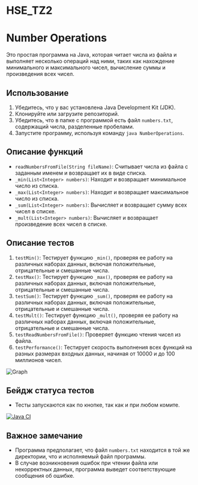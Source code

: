 # HSE_TZ2

# Number Operations

Это простая программа на Java, которая читает числа из файла и выполняет несколько операций над ними, таких как нахождение минимального и максимального чисел, вычисление суммы и произведения всех чисел.

## Использование

1. Убедитесь, что у вас установлена Java Development Kit (JDK).
2. Клонируйте или загрузите репозиторий.
3. Убедитесь, что в папке с программой есть файл `numbers.txt`, содержащий числа, разделенные пробелами.
4. Запустите программу, используя команду `java NumberOperations`.

## Описание функций

- `readNumbersFromFile(String fileName)`: Считывает числа из файла с заданным именем и возвращает их в виде списка.
- `_min(List<Integer> numbers)`: Находит и возвращает минимальное число из списка.
- `_max(List<Integer> numbers)`: Находит и возвращает максимальное число из списка.
- `_sum(List<Integer> numbers)`: Вычисляет и возвращает сумму всех чисел в списке.
- `_mult(List<Integer> numbers)`: Вычисляет и возвращает произведение всех чисел в списке.

## Описание тестов

1. `testMin()`: Тестирует функцию `_min()`, проверяя ее работу на различных наборах данных, включая положительные, отрицательные и смешанные числа.
2. `testMax()`: Тестирует функцию `_max()`, проверяя ее работу на различных наборах данных, включая положительные, отрицательные и смешанные числа.
3. `testSum()`: Тестирует функцию `_sum()`, проверяя ее работу на различных наборах данных, включая положительные, отрицательные и смешанные числа.
4. `testMult()`: Тестирует функцию `_mult()`, проверяя ее работу на различных наборах данных, включая положительные, отрицательные и смешанные числа.
5. `testReadNumbersFromFile()`: Проверяет функцию чтения чисел из файла.
6. `testPerformance()`: Тестирует скорость выполнения всех функций на разных размерах входных данных, начиная от 10000 и до 100 миллионов чисел.

![Graph](https://github.com/psycndr/TZ2/assets/102012523/12756f29-1dbb-4add-8ac9-d98b1ee1d151)

## Бейдж статуса тестов

- Тесты запускаются как по кнопке, так как и при любом комите.

[![Java CI](https://github.com/psycndr/TZ2/actions/workflows/manual-test-run.yml/badge.svg)](https://github.com/psycndr/TZ2/actions/workflows/manual-test-run.yml)

## Важное замечание

- Программа предполагает, что файл `numbers.txt` находится в той же директории, что и исполняемый файл программы.
- В случае возникновения ошибок при чтении файла или некорректных данных, программа выведет соответствующие сообщения об ошибке.

